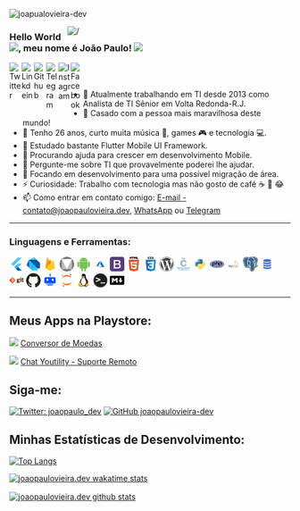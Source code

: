 <p align="left"><img src="https://komarev.com/ghpvc/?username=joapualovieira-dev&color=brightgreen" alt="joapualovieira-dev" /></p>

<img src="https://github.com/josepholiveira/josepholiveira/raw/master/images/illustration.png" min-width="400px" max-width="400px" width="400px" align="right" alt="/">

### Hello World <img src="https://github.com/TheDudeThatCode/TheDudeThatCode/blob/master/Assets/Earth.gif" width="24px">, meu nome é João Paulo!  <img src="https://github.com/TheDudeThatCode/TheDudeThatCode/blob/master/Assets/Hi.gif" width="29px">
<a href="https://twitter.com/joaopaulo_dev">
  <img align="left" alt="Twitter" width="22px" src="https://cdn.jsdelivr.net/npm/simple-icons@v3/icons/twitter.svg" />
</a>
<a href="https://www.linkedin.com/in/jo%C3%A3o-paulo-vieira-32368486/">
  <img align="left" alt="Linkdein" width="22px" src="https://cdn.jsdelivr.net/npm/simple-icons@v3/icons/linkedin.svg" />
</a>
<a href="https://github.com/joaopaulovieira-dev">
  <img align="left" alt="Github" width="22px" src="https://cdn.jsdelivr.net/npm/simple-icons@v3/icons/github.svg" />
</a>
<a href="https://t.me/joaopaulovieira_dev">
  <img align="left" alt="Telegram" width="22px" src="https://cdn.jsdelivr.net/npm/simple-icons@v3/icons/telegram.svg" />
</a>
<a href="https://www.instagram.com/joaopaulovieira.dev/">
  <img align="left" alt="Instagram" width="22px" src="https://cdn.jsdelivr.net/npm/simple-icons@v3/icons/instagram.svg" />
</a>
<a href="https://www.facebook.com/joaopaulovieira.dev/">
  <img align="left" alt="Facebook" width="22px" src="https://cdn.jsdelivr.net/npm/simple-icons@v3/icons/facebook.svg" />
</a>

<br><br/>

- 🔭 Atualmente trabalhando em TI desde 2013 como Analista de TI Sênior em Volta Redonda-R.J.
- 🤵 Casado com a pessoa mais maravilhosa deste mundo!
- 👦 Tenho 26 anos, curto muita música 🎸, games 🎮 e tecnologia 💻.
- 🌱 Estudado bastante Flutter Mobile UI Framework.
- 🤔 Procurando ajuda para crescer em desenvolvimento Mobile.
- 💬 Pergunte-me sobre TI que provavelmente poderei lhe ajudar.
- 🧐 Focando em desenvolvimento para uma possível migração de área.
- ⚡ Curiosidade: Trabalho com tecnologia mas não gosto de café ☕ 🚫 😂
- 📫 Como entrar em contato comigo: [E-mail - contato@joaopaulovieira.dev](mailto:contato@joaopaulovieira.dev), [WhatsApp](https://api.whatsapp.com/send?phone=5524981527163&text=Ol%C3%A1%2C%20Jo%C3%A3o%20Paulo!%20Cheguei%20aqui%20atrav%C3%A9s%20do%20perfil%20do%20GitHub.) ou [Telegram](https://t.me/joaopaulovieira_dev)

---
### Linguagens e Ferramentas:
<code><img height="26" src="https://raw.githubusercontent.com/github/explore/80688e429a7d4ef2fca1e82350fe8e3517d3494d/topics/flutter/flutter.png"></code>
<code><img height="26" src="https://raw.githubusercontent.com/github/explore/80688e429a7d4ef2fca1e82350fe8e3517d3494d/topics/dart/dart.png"></code>
<code><img height="26" src="https://raw.githubusercontent.com/github/explore/80688e429a7d4ef2fca1e82350fe8e3517d3494d/topics/firebase/firebase.png"></code>
<code><img height="26" src="https://raw.githubusercontent.com/github/explore/80688e429a7d4ef2fca1e82350fe8e3517d3494d/topics/material-design/material-design.png"></code>
<code><img height="26" src="https://raw.githubusercontent.com/github/explore/80688e429a7d4ef2fca1e82350fe8e3517d3494d/topics/android/android.png"></code>
<code><img height="26" src="https://raw.githubusercontent.com/github/explore/80688e429a7d4ef2fca1e82350fe8e3517d3494d/topics/azure/azure.png"></code>
<code><img height="26" src="https://raw.githubusercontent.com/github/explore/80688e429a7d4ef2fca1e82350fe8e3517d3494d/topics/bootstrap/bootstrap.png"></code>
<code><img height="26" src="https://raw.githubusercontent.com/github/explore/80688e429a7d4ef2fca1e82350fe8e3517d3494d/topics/html/html.png"></code>
<code><img height="26" src="https://raw.githubusercontent.com/github/explore/80688e429a7d4ef2fca1e82350fe8e3517d3494d/topics/css/css.png"></code>
<code><img height="26" src="https://raw.githubusercontent.com/github/explore/80688e429a7d4ef2fca1e82350fe8e3517d3494d/topics/wordpress/wordpress.png"></code>
<code><img height="26" src="https://raw.githubusercontent.com/github/explore/80688e429a7d4ef2fca1e82350fe8e3517d3494d/topics/c/c.png"></code>
<code><img height="26" src="https://raw.githubusercontent.com/github/explore/80688e429a7d4ef2fca1e82350fe8e3517d3494d/topics/python/python.png"></code>
<code><img height="26" src="https://raw.githubusercontent.com/github/explore/ccc16358ac4530c6a69b1b80c7223cd2744dea83/topics/php/php.png"></code>
<code><img height="26" src="https://raw.githubusercontent.com/github/explore/80688e429a7d4ef2fca1e82350fe8e3517d3494d/topics/mysql/mysql.png"></code>
<code><img height="26" src="https://raw.githubusercontent.com/github/explore/80688e429a7d4ef2fca1e82350fe8e3517d3494d/topics/postgresql/postgresql.png"></code>
<code><img height="26" src="https://raw.githubusercontent.com/github/explore/80688e429a7d4ef2fca1e82350fe8e3517d3494d/topics/sql/sql.png"></code>
<code><img height="26" src="https://raw.githubusercontent.com/github/explore/80688e429a7d4ef2fca1e82350fe8e3517d3494d/topics/git/git.png"></code>
<code><img height="26" src="https://raw.githubusercontent.com/github/explore/89bdd9644f44d1b12180fd512b95574fe4c54617/topics/github-api/github-api.png"></code>
<code><img height="26" src="https://raw.githubusercontent.com/github/explore/f79df033ebbd00d8db1ea81f35a5945b110cbee9/topics/bot/bot.png"></code>
<code><img height="26" src="https://raw.githubusercontent.com/github/explore/80688e429a7d4ef2fca1e82350fe8e3517d3494d/topics/jupyter-notebook/jupyter-notebook.png"></code>
<code><img height="26" src="https://raw.githubusercontent.com/github/explore/80688e429a7d4ef2fca1e82350fe8e3517d3494d/topics/linux/linux.png"></code>
<code><img height="26" src="https://raw.githubusercontent.com/github/explore/d92924b1d925bb134e308bd29c9de6c302ed3beb/topics/terminal/terminal.png"></code>
<code><img height="26" src="https://raw.githubusercontent.com/github/explore/80688e429a7d4ef2fca1e82350fe8e3517d3494d/topics/markdown/markdown.png"></code>

---
## Meus Apps na Playstore:
<code><img height="35" src="https://lh3.googleusercontent.com/LTSV3wULY2ju1amZWssE3G9dyDRvFkSXq7mwyyLxo-6S_zwxZjUqEFdbAQMffQ3D_Do"></code>
[Conversor de Moedas](https://play.google.com/store/apps/details?id=dev.joaopaulovieira.conversor_moeda_jpvp)

<code><img height="35" src="https://play-lh.googleusercontent.com/745uJMojHw-VH_4rAYEXZsIs6MzYjNUDBlnhikwrC7G6YBoJg9txM-L1bcYb_mv5fcE=s180-rw"></code>
[Chat Youtility - Suporte Remoto](https://play.google.com/store/apps/details?id=dev.joaopaulovieira.chat_youtility_jpvp)


## Siga-me:
[![Twitter: joaopaulo_dev](https://img.shields.io/twitter/follow/joaopaulo_dev?style=social)](https://twitter.com/joaopaulo_dev)
[![GitHub joaopaulovieira-dev](https://img.shields.io/github/followers/joaopaulovieira-dev?label=follow&style=social)](https://github.com/joaopaulovieira-dev)


## Minhas Estatísticas de Desenvolvimento:
[![Top Langs](https://github-readme-stats.vercel.app/api/top-langs/?username=joaopaulovieira-dev&layout=compact&theme=tokyonight)](https://github.com/joaopaulovieira-dev)
<br>

[![joaopaulovieira.dev wakatime stats](https://github-readme-stats.vercel.app/api/wakatime?username=@joaopaulovieira_dev&layout=compact&theme=tokyonight)](https://wakatime.com/@joaopaulovieira_dev)

<a href="https://github.com/joaopaulovieira-dev">
 <img align="center" src="https://github-readme-stats.vercel.app/api?username=joaopaulovieira-dev&show_icons=true&theme=tokyonight" alt="joaopaulovieira.dev github stats"/>
</a>
